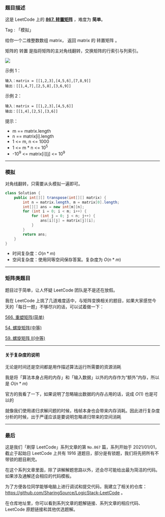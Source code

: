 ### 题目描述

这是 LeetCode 上的 **[867. 转置矩阵](https://leetcode-cn.com/problems/transpose-matrix/solution/yi-you-wei-jin-huo-xu-ni-neng-kan-kan-zh-m53m/)** ，难度为 **简单**。

Tag : 「模拟」




给你一个二维整数数组 matrix， 返回 matrix 的 转置矩阵 。

矩阵的 转置 是指将矩阵的主对角线翻转，交换矩阵的行索引与列索引。

![](https://assets.leetcode.com/uploads/2021/02/10/hint_transpose.png)

示例 1：
```
输入：matrix = [[1,2,3],[4,5,6],[7,8,9]]
输出：[[1,4,7],[2,5,8],[3,6,9]]
```
示例 2：
```
输入：matrix = [[1,2,3],[4,5,6]]
输出：[[1,4],[2,5],[3,6]]
```

提示：
* m == matrix.length
* n == matrix[i].length
* 1 <= m, n <= 1000
* 1 <= m * n <= $10^5$
* -$10^9$ <= matrix[i][j] <= $10^9$

---

### 模拟

对角线翻转，只需要从头模拟一遍即可。

```java
class Solution {
    public int[][] transpose(int[][] matrix) {
        int n = matrix.length, m = matrix[0].length;
        int[][] ans = new int[m][n];
        for (int i = 0; i < m; i++) {
            for (int j = 0; j < n; j++) {
                ans[i][j] = matrix[j][i];
            }
        }
        return ans;
    }
}
```
* 时间复杂度：$O(n * m)$
* 空间复杂度：使用同等空间保存答案。复杂度为 $O(n * m)$

***

### 矩阵类题目

题目过于简单，让人怀疑 LeetCode 团队是不是还在放假。

我在 LeetCode 上挑了几道难度适中，与矩阵变换相关的题目，如果大家感觉今天的「每日一题」不够尽兴的话，可以试着做一下：

[566. 重塑矩阵(简单)](https://leetcode-cn.com/problems/reshape-the-matrix/)

[54. 螺旋矩阵(中等)](https://leetcode-cn.com/problems/spiral-matrix/)

[59. 螺旋矩阵 II(中等)](https://leetcode-cn.com/problems/spiral-matrix-ii/)

***

#### 关于复杂度的说明

无论是时间还是空间都是用作描述算法运行所需要的资源消耗

我是将「算法本身占用的内存」和「输入数据」以外的内存作为“额外”内存，所以是 $O(n * m)$

官方的我看了一下，如果说明了忽略输出数据的内存占用的话，说成 $O(1)$ 也是可以的

就像我们使用递归求解问题的时候，栈帧本身也会带来内存消耗。因此进行复杂度分析的时候，出于严谨应该是要说明忽略递归带来的空间消耗


---

### 最后

这是我们「刷穿 LeetCode」系列文章的第 `No.867` 篇，系列开始于 2021/01/01，截止于起始日 LeetCode 上共有 1916 道题目，部分是有锁题，我们将先把所有不带锁的题目刷完。

在这个系列文章里面，除了讲解解题思路以外，还会尽可能给出最为简洁的代码。如果涉及通解还会相应的代码模板。

为了方便各位同学能够电脑上进行调试和提交代码，我建立了相关的仓库：https://github.com/SharingSource/LogicStack-LeetCode 。

在仓库地址里，你可以看到系列文章的题解链接、系列文章的相应代码、LeetCode 原题链接和其他优选题解。

